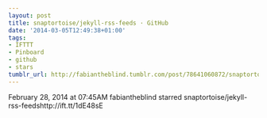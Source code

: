 ```yaml
---
layout: post
title: snaptortoise/jekyll-rss-feeds · GitHub
date: '2014-03-05T12:49:38+01:00'
tags:
- IFTTT
- Pinboard
- github
- stars
tumblr_url: http://fabiantheblind.tumblr.com/post/78641060872/snaptortoise-jekyll-rss-feeds-github
---
```

February 28, 2014 at 07:45AM
fabiantheblind starred snaptortoise/jekyll-rss-feedshttp://ift.tt/1dE48sE
